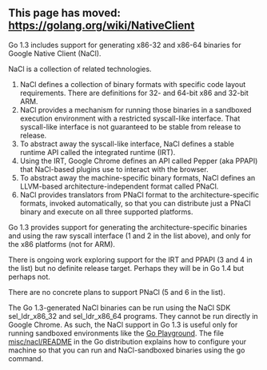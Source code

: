 ## This page has moved: https://golang.org/wiki/NativeClient ##

Go 1.3 includes support for generating x86-32 and x86-64 binaries for Google Native Client (NaCl).

NaCl is a collection of related technologies.

  1. NaCl defines a collection of binary formats with specific code layout requirements. There are definitions for 32- and 64-bit x86 and 32-bit ARM.
  1. NaCl provides a mechanism for running those binaries in a sandboxed execution environment with a restricted syscall-like interface. That syscall-like interface is not guaranteed to be stable from release to release.
  1. To abstract away the syscall-like interface, NaCl defines a stable runtime API called the integrated runtime (IRT).
  1. Using the IRT, Google Chrome defines an API called Pepper (aka PPAPI) that NaCl-based plugins use to interact with the browser.
  1. To abstract away the machine-specific binary formats, NaCl defines an LLVM-based architecture-independent format called PNaCl.
  1. NaCl provides translators from PNaCl format to the architecture-specific formats, invoked automatically, so that you can distribute just a PNaCl binary and execute on all three supported platforms.

Go 1.3 provides support for generating the architecture-specific binaries and using the raw syscall interface (1 and 2 in the list above), and only for the x86 platforms (not for ARM).

There is ongoing work exploring support for the IRT and PPAPI (3 and 4 in the list) but no definite release target. Perhaps they will be in Go 1.4 but perhaps not.

There are no concrete plans to support PNaCl (5 and 6 in the list).

The Go 1.3-generated NaCl binaries can be run using the NaCl SDK sel\_ldr\_x86\_32 and sel\_ldr\_x86\_64 programs. They cannot be run directly in Google Chrome. As such, the NaCl support in Go 1.3 is useful only for running sandboxed environments like the [Go Playground](http://play.golang.org/). The file [misc/nacl/README](http://golang.org/misc/nacl/README) in the Go distribution explains how to configure your machine so that you can run and NaCl-sandboxed binaries using the go command.